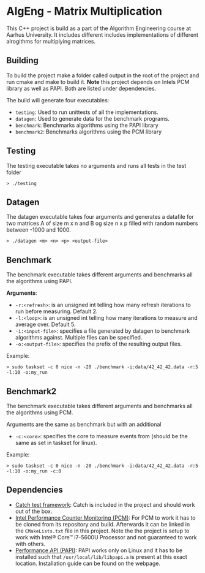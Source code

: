 # AlgEng - Matrix Multiplication

This C++ project is build as a part of the Algorithm 
Engineering course at Aarhus University. 
It includes different includes implementations of 
different alrogithms for multiplying matrices.

## Building

To build the project make a folder called output 
in the root of the project and run cmake and make 
to build it. **Note** this project depends on 
Intels PCM library as well as PAPI. Both are listed 
under dependencies.

The build will generate four executables:

- `testing`: Used to run unittests of all the implementations.
- `datagen`: Used to generate data for the benchmark programs.
- `benchmark`: Benchmarks algorithms using the PAPI library
- `benchmark2`: Benchmarks algorithms using the PCM library

## Testing

The testing executable takes no arguments and runs all tests 
in the test folder

```commandline
> ./testing
```

## Datagen

The datagen executable takes four arguments and generates a 
datafile for two matrices A of size m x n and B og size n x p 
filled with random numbers between -1000 and 1000.
 
 ```commandline
> ./datagen <m> <n> <p> <output-file>
```
## Benchmark

The benchmark executable takes different arguments and benchmarks
all the algorithms using PAPI.

**Arguments**:
- `-r:<refresh>`: is an unsigned int telling how many refresh 
iterations to run before measuring. Default 2.
- `-l:<loop>`: is an unsigned int telling how many iterations
to measure and average over. Default 5.
- `-i:<input-file>`: specifies a file generated by datagen 
to benchmark algorithms against. Multiple files can be specified.
- `-o:<output-file>`: specifies the prefix of the resulting output files.

Example:
```commandline
> sudo taskset -c 0 nice -n -20 ./benchmark -i:data/42_42_42.data -r:5 -l:10 -o:my_run
```

## Benchmark2

The benchmark executable takes different arguments and benchmarks
all the algorithms using PCM.

Arguments are the same as benchmark but with an additional
- `-c:<core>`: specifies the core to measure events from (should 
be the same as set in taskset for linux).

Example:
```commandline
> sudo taskset -c 0 nice -n -20 ./benchmark -i:data/42_42_42.data -r:5 -l:10 -o:my_run -c:0
```

## Dependencies

- [Catch test framework](https://github.com/philsquared/Catch):
    Catch is included in the project and should work out of the box.
- [Intel Performance Counter Monitoring (PCM)](https://github.com/opcm/pcm):
    For PCM to work it has to be cloned from its repository and build. 
    Afterwards it can be linked in the `CMakeLists.txt` file in this project.
    Note the the project is setup to work with Intel® Core™ i7-5600U Processor
    and not guaranteed to work with others.
- [Performance API (PAPI)](http://icl.utk.edu/papi/):
    PAPI works only on Linux and it has to be installed such that `/usr/local/lib/libpapi.a`
    is present at this exact location. Installation guide can be found on the webpage.
